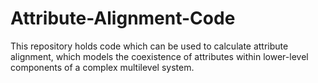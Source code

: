 # Attribute-Alignment-Code
This repository holds code which can be used to calculate attribute alignment, which models the coexistence of attributes within lower-level components of a complex multilevel system.
